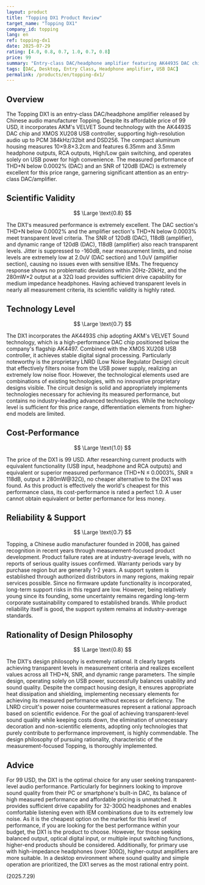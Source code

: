 ```yaml
---
layout: product
title: "Topping DX1 Product Review"
target_name: "Topping DX1"
company_id: topping
lang: en
ref: topping-dx1
date: 2025-07-29
rating: [4.0, 0.8, 0.7, 1.0, 0.7, 0.8]
price: 99
summary: "Entry-class DAC/headphone amplifier featuring AK4493S DAC chip. At a price of 99 USD, it achieves transparent-level measured performance with THD+N below 0.0002% and an SNR of 120dB, offering the best cost-performance in its price range."
tags: [DAC, Desktop, Entry Class, Headphone amplifier, USB DAC]
permalink: /products/en/topping-dx1/
---
```

## Overview

The Topping DX1 is an entry-class DAC/headphone amplifier released by Chinese audio manufacturer Topping. Despite its affordable price of 99 USD, it incorporates AKM's VELVET Sound technology with the AK4493S DAC chip and XMOS XU208 USB controller, supporting high-resolution audio up to PCM 384kHz/32bit and DSD256. The compact aluminum housing measures 10×9.8×3.2cm and features 6.35mm and 3.5mm headphone outputs, RCA outputs, High/Low gain switching, and operates solely on USB power for high convenience. The measured performance of THD+N below 0.0002% (DAC) and an SNR of 120dB (DAC) is extremely excellent for this price range, garnering significant attention as an entry-class DAC/amplifier.

## Scientific Validity

$$ \Large \text{0.8} $$

The DX1's measured performance is extremely excellent. The DAC section's THD+N below 0.0002% and the amplifier section's THD+N below 0.0003% meet transparent level criteria. The SNR of 120dB (DAC), 118dB (amplifier), and dynamic range of 120dB (DAC), 118dB (amplifier) also reach transparent levels. Jitter is suppressed to -160dB, near measurement limits, and noise levels are extremely low at 2.0uV (DAC section) and 1.0uV (amplifier section), causing no issues even with sensitive IEMs. The frequency response shows no problematic deviations within 20Hz-20kHz, and the 280mW×2 output at a 32Ω load provides sufficient drive capability for medium impedance headphones. Having achieved transparent levels in nearly all measurement criteria, its scientific validity is highly rated.

## Technology Level

$$ \Large \text{0.7} $$

The DX1 incorporates the AK4493S chip adopting AKM's VELVET Sound technology, which is a high-performance DAC chip positioned below the company's flagship AK4497. Combined with the XMOS XU208 USB controller, it achieves stable digital signal processing. Particularly noteworthy is the proprietary LNRD (Low Noise Regulator Design) circuit that effectively filters noise from the USB power supply, realizing an extremely low noise floor. However, the technological elements used are combinations of existing technologies, with no innovative proprietary designs visible. The circuit design is solid and appropriately implements technologies necessary for achieving its measured performance, but contains no industry-leading advanced technologies. While the technology level is sufficient for this price range, differentiation elements from higher-end models are limited.

## Cost-Performance

$$ \Large \text{1.0} $$

The price of the DX1 is 99 USD. After researching current products with equivalent functionality (USB input, headphone and RCA outputs) and equivalent or superior measured performance (THD+N ≤ 0.0003%, SNR ≥ 118dB, output ≥ 280mW@32Ω), no cheaper alternative to the DX1 was found. As this product is effectively the world's cheapest for this performance class, its cost-performance is rated a perfect 1.0. A user cannot obtain equivalent or better performance for less money.

## Reliability & Support

$$ \Large \text{0.7} $$

Topping, a Chinese audio manufacturer founded in 2008, has gained recognition in recent years through measurement-focused product development. Product failure rates are at industry-average levels, with no reports of serious quality issues confirmed. Warranty periods vary by purchase region but are generally 1-2 years. A support system is established through authorized distributors in many regions, making repair services possible. Since no firmware update functionality is incorporated, long-term support risks in this regard are low. However, being relatively young since its founding, some uncertainty remains regarding long-term corporate sustainability compared to established brands. While product reliability itself is good, the support system remains at industry-average standards.

## Rationality of Design Philosophy

$$ \Large \text{0.8} $$

The DX1's design philosophy is extremely rational. It clearly targets achieving transparent levels in measurement criteria and realizes excellent values across all THD+N, SNR, and dynamic range parameters. The simple design, operating solely on USB power, successfully balances usability and sound quality. Despite the compact housing design, it ensures appropriate heat dissipation and shielding, implementing necessary elements for achieving its measured performance without excess or deficiency. The LNRD circuit's power noise countermeasures represent a rational approach based on scientific evidence. For the goal of achieving transparent-level sound quality while keeping costs down, the elimination of unnecessary decoration and non-scientific elements, adopting only technologies that purely contribute to performance improvement, is highly commendable. The design philosophy of pursuing rationality, characteristic of the measurement-focused Topping, is thoroughly implemented.

## Advice

For 99 USD, the DX1 is the optimal choice for any user seeking transparent-level audio performance. Particularly for beginners looking to improve sound quality from their PC or smartphone's built-in DAC, its balance of high measured performance and affordable pricing is unmatched. It provides sufficient drive capability for 32-300Ω headphones and enables comfortable listening even with IEM combinations due to its extremely low noise. As it is the cheapest option on the market for this level of performance, if you are looking for the best performance within your budget, the DX1 is the product to choose. However, for those seeking balanced output, optical digital input, or multiple input switching functions, higher-end products should be considered. Additionally, for primary use with high-impedance headphones (over 300Ω), higher-output amplifiers are more suitable. In a desktop environment where sound quality and simple operation are prioritized, the DX1 serves as the most rational entry point.

(2025.7.29)
